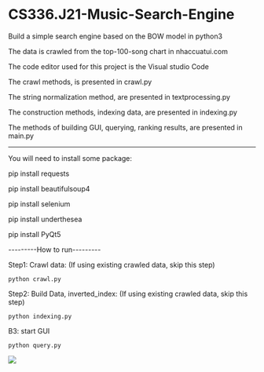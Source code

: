﻿# CS336.J21-Music-Search-Engine
Build a simple search engine based on the BOW model in python3

The data is crawled from the top-100-song chart in nhaccuatui.com

The code editor used for this project is the Visual studio Code

The crawl methods, is presented in crawl.py

The string normalization method, are presented in textprocessing.py

The construction methods, indexing data, are presented in indexing.py

The methods of building GUI, querying, ranking results, are presented in main.py 

---------------------------------------------------------------------------------------------------------

You will need to install some package:

pip install requests

pip install beautifulsoup4

pip install selenium

pip install underthesea

pip install PyQt5


---------How to run---------

Step1: Crawl data: (If using existing crawled data, skip this step)

  `python crawl.py `


Step2: Build Data, inverted_index: (If using existing crawled data, skip this step)

  `python indexing.py `

B3: start GUI

 `python query.py `


<img src="https://i.imgur.com/xSvD9fD.png">
